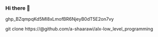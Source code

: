 ### Hi there 👋

<!--
**A-Shaarawi/a-shaarawi** is a ✨ _special_ ✨ repository because its `README.md` (this file) appears on your GitHub profile.

Here are some ideas to get you started:

- 🔭 I’m currently working on ...
- 🌱 I’m currently learning ...
- 👯 I’m looking to collaborate on ...
- 🤔 I’m looking for help with ...
- 💬 Ask me about ...
- 📫 How to reach me: ...
- 😄 Pronouns: ...
- ⚡ Fun fact: ...
-->
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

git clone https://@github.com/a-shaarawi/alx-low_level_programming
